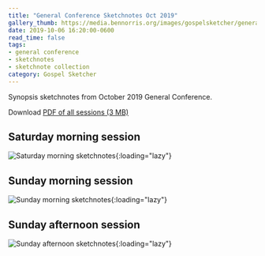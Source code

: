 ```yaml
---
title: "General Conference Sketchnotes Oct 2019"
gallery_thumb: https://media.bennorris.org/images/gospelsketcher/general-conference/oct-2019/general-conference-sat-am-sketchnote.jpg
date: 2019-10-06 16:20:00-0600
read_time: false
tags:
- general conference
- sketchnotes
- sketchnote collection
category: Gospel Sketcher
---
```


Synopsis sketchnotes from October 2019 General Conference.

Download [PDF of all sessions (3 MB)](https://media.bennorris.org/images/gospelsketcher/general-conference/oct-2019/oct-2019-general-conference-sketchnotes.pdf)

## Saturday morning session

![Saturday morning sketchnotes](https://media.bennorris.org/images/gospelsketcher/general-conference/oct-2019/general-conference-sat-am-sketchnote.jpg){:loading="lazy"}

## Sunday morning session

![Sunday morning sketchnotes](https://media.bennorris.org/images/gospelsketcher/general-conference/oct-2019/general-conference-sun-am-sketchnote.jpg){:loading="lazy"}

## Sunday afternoon session

![Sunday afternoon sketchnotes](https://media.bennorris.org/images/gospelsketcher/general-conference/oct-2019/general-conference-sun-pm-sketchnote.jpg){:loading="lazy"}
